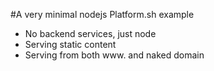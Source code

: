 #A  very minimal nodejs Platform.sh example

* No backend services, just node
* Serving static content
* Serving from both www. and naked domain
